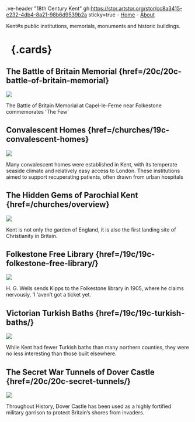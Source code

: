 .ve-header "18th Century Kent" gh:https://stor.artstor.org/stor/cc8a3415-e232-4db4-8a21-98b6d9539b2a sticky=true
    - [Home](/)
    - [About](/about)

Kent#s public institutions, memorials, monuments and historic buildings.

# &nbsp; {.cards}

## The Battle of Britain Memorial {href=/20c/20c-battle-of-britain-memorial}

![](https://iiif.juncture-digital.org/thumbnail?url=https://upload.wikimedia.org/wikipedia/commons/2/20/Bob-mem1.jpg)

The Battle of Britain Memorial at Capel-le-Ferne near Folkestone commemorates 'The Few'

## Convalescent Homes {href=/churches/19c-convalescent-homes}

![](https://iiif.juncture-digital.org/thumbnail?url=https://stor.artstor.org/stor/b39e64c7-9ec4-42a9-97d2-d3c1509b5940)

Many convalescent homes were established in Kent, with its temperate seaside climate and relatively easy access to London. These institutions aimed to support recuperating patients, often drawn from urban hospitals

## The Hidden Gems of Parochial Kent {href=/churches/overview}

![](https://iiif.juncture-digital.org/thumbnail?url=https://upload.wikimedia.org/wikipedia/commons/7/76/Folkestone._St._Mary%27s_Church_LCCN2017659195.jpg)

Kent is not only the garden of England, it is also the first landing site of Christianity in Britain.


## Folkestone Free Library {href=/19c/19c-folkestone-free-library/}

![](https://iiif.juncture-digital.org/thumbnail?url=https://s2.geograph.org.uk/geophotos/06/44/15/6441598_45f93e8d_1024x1024.jpg)

H. G. Wells sends Kipps to the Folkestone library in 1905, where he claims nervously, ‘I ‘aven’t got a ticket yet.

## Victorian Turkish Baths {href=/19c/19c-turkish-baths/}

![](https://iiif.wellcomecollection.org/image/L0005395/full/full/0/default.jpg)

While Kent had fewer Turkish baths than many northern counties, they were no less interesting than those built elsewhere.

## The Secret War Tunnels of Dover Castle {href=/20c/20c-secret-tunnels/}

![](https://iiif.juncture-digital.org/thumbnail?url=https://stor.artstor.org/stor/b5454516-3f8b-49dc-ae11-fee1888c3292)

Throughout History, Dover Castle has been used as a highly fortified military garrison to protect Britain’s shores from invaders. 


